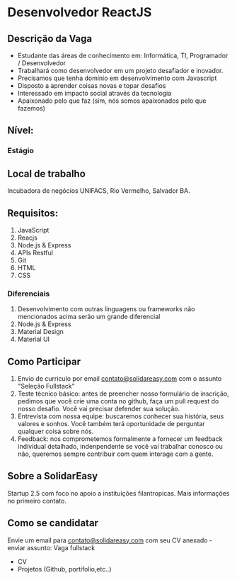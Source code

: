 # Desenvolvedor ReactJS

## Descrição da Vaga
- Estudante das áreas de conhecimento em: Informática, TI, Programador / Desenvolvedor
- Trabalhará como desenvolvedor em um projeto desafiador e inovador.
- Precisamos que tenha domínio em desenvolvimento com Javascript
- Disposto a aprender coisas novas e topar desafios
- Interessado em impacto social através da tecnologia
- Apaixonado pelo que faz (sim, nós somos apaixonados pelo que fazemos)

## Nível: 
### Estágio

## Local de trabalho
 Incubadora de negócios UNIFACS, Rio Vermelho, Salvador BA.

## Requisitos:
1. JavaScript
1. Reacjs
1. Node.js & Express
1. APIs Restful
1. Git
1. HTML
1. CSS


### Diferenciais

1. Desenvolvimento com outras linguagens ou frameworks não mencionados acima serão um grande diferencial
1. Node.js & Express
1. Material Design
1. Material UI


## Como Participar

1. Envio de curriculo por email contato@solidareasy.com com o assunto "Seleção Fullstack"
1. Teste técnico básico: antes de preencher nosso formulário de inscrição, pedimos que você crie uma conta no github, faça um pull request do nosso desafio. Você vai precisar defender sua solução.
1. Entrevista com nossa equipe: buscaremos conhecer sua história, seus valores e sonhos. Você também terá oportunidade de perguntar qualquer coisa sobre nós.
1. Feedback: nos comprometemos formalmente a fornecer um feedback individual detalhado, indenpendente se você vai trabalhar conosco ou não, queremos sempre contribuir com quem interage com a gente.

## Sobre a SolidarEasy

Startup 2.5 com foco no apoio a instituições filantropicas.
Mais informações no primeiro contato.


## Como se candidatar

Envie um email para contato@solidareasy.com com seu CV anexado - enviar assunto:
Vaga fullstack

 - CV
 - Projetos (Github, portifolio,etc..)
